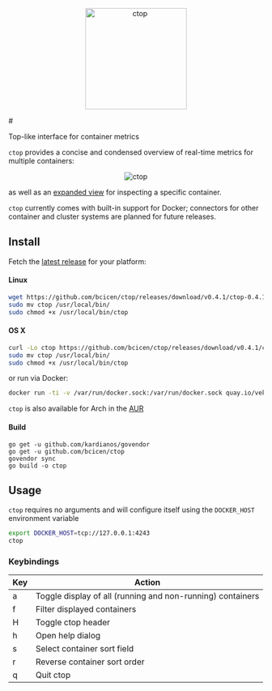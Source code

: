 <p align="center"><img width="200px" src="/_docs/img/logo.png" alt="ctop"/></p>
#

Top-like interface for container metrics

`ctop` provides a concise and condensed overview of real-time metrics for multiple containers:
<p align="center"><img src="_docs/img/grid.gif" alt="ctop"/></p>

as well as an [expanded view][expanded_view] for inspecting a specific container.

`ctop` currently comes with built-in support for Docker; connectors for other container and cluster systems are planned for future releases.

## Install

Fetch the [latest release](https://github.com/bcicen/ctop/releases) for your platform:

#### Linux

```bash
wget https://github.com/bcicen/ctop/releases/download/v0.4.1/ctop-0.4.1-linux-amd64 -O ctop
sudo mv ctop /usr/local/bin/
sudo chmod +x /usr/local/bin/ctop
```

#### OS X

```bash
curl -Lo ctop https://github.com/bcicen/ctop/releases/download/v0.4.1/ctop-0.4.1-darwin-amd64
sudo mv ctop /usr/local/bin/
sudo chmod +x /usr/local/bin/ctop
```

or run via Docker:
```bash
docker run -ti -v /var/run/docker.sock:/var/run/docker.sock quay.io/vektorlab/ctop:latest
```

`ctop` is also available for Arch in the [AUR](https://aur.archlinux.org/packages/ctop/)

#### Build

```
go get -u github.com/kardianos/govendor
go get -u github.com/bcicen/ctop
govendor sync
go build -o ctop
```

## Usage

`ctop` requires no arguments and will configure itself using the `DOCKER_HOST` environment variable
```bash
export DOCKER_HOST=tcp://127.0.0.1:4243
ctop
```

### Keybindings

Key | Action
--- | ---
a | Toggle display of all (running and non-running) containers
f | Filter displayed containers
H | Toggle ctop header
h | Open help dialog
s | Select container sort field
r | Reverse container sort order
q | Quit ctop

[expanded_view]: _docs/expanded.md
